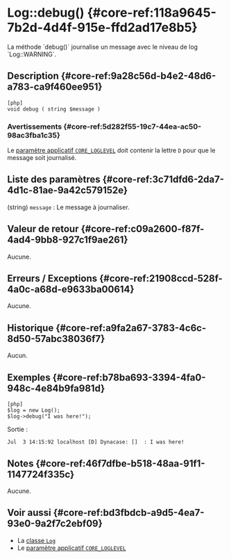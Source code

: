 # Log::debug() {#core-ref:118a9645-7b2d-4d4f-915e-ffd2ad17e8b5}

<div markdown="1" class="short-description">
La méthode `debug()` journalise un message avec le niveau de log `Log::WARNING`.
</div>

## Description {#core-ref:9a28c56d-b4e2-48d6-a783-ca9f460ee951}

    [php]
    void debug ( string $message )

### Avertissements {#core-ref:5d282f55-19c7-44ea-ac50-98ac3fba1c35}

Le [paramètre applicatif `CORE_LOGLEVEL`][CORE_LOGLEVEL] doit contenir la
lettre `D` pour que le message soit journalisé.

## Liste des paramètres {#core-ref:3c71dfd6-2da7-4d1c-81ae-9a42c579152e}

(string) `message`
:   Le message à journaliser.

## Valeur de retour {#core-ref:c09a2600-f87f-4ad4-9bb8-927c1f9ae261}

Aucune.

## Erreurs / Exceptions {#core-ref:21908ccd-528f-4a0c-a68d-e9633ba00614}

Aucune.

## Historique {#core-ref:a9fa2a67-3783-4c6c-8d50-57abc38036f7}

Aucun.

## Exemples {#core-ref:b78ba693-3394-4fa0-948c-4e84b9fa981d}

    [php]
    $log = new Log();
    $log->debug("I was here!");

Sortie :

    Jul  3 14:15:92 localhost [D] Dynacase: []  : I was here!

## Notes {#core-ref:46f7dfbe-b518-48aa-91f1-1147724f335c}

Aucune.

## Voir aussi {#core-ref:bd3fbdcb-a9d5-4ea7-93e0-9a2f7c2ebf09}

-   La [classe `Log`][log]
-   Le [paramètre applicatif `CORE_LOGLEVEL`][CORE_LOGLEVEL]

<!-- links -->
[log]: #core-ref:2b8f4534-e749-46ba-b69e-afaa470c4b5c
[CORE_LOGLEVEL]: #core-ref:c579e530-ebfd-442b-9c25-886f19507931